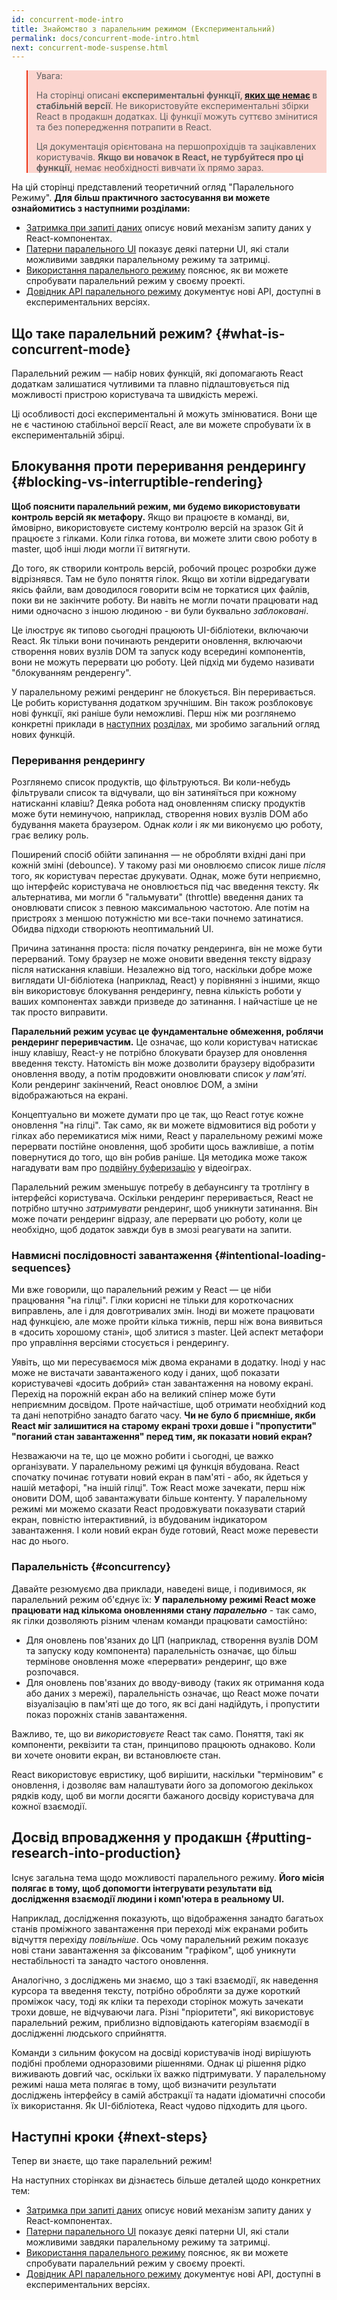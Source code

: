 ```yaml
---
id: concurrent-mode-intro
title: Знайомство з паралельним режимом (Експериментальний)
permalink: docs/concurrent-mode-intro.html
next: concurrent-mode-suspense.html
---
```


<style>
.scary > blockquote {
  background-color: rgba(237, 51, 21, 0.2);
  border-left-color: #ed3315;
}
</style>

<div class="scary">

>Увага:
>
>На сторінці описані **експериментальні функції, [яких ще немає](/docs/concurrent-mode-adoption.html) в стабільній версії**. Не використовуйте експериментальні збірки React в продакшн додатках. Ці функції можуть суттєво змінитися та без попередження потрапити в React.
>
>Ця документація орієнтована на першопрохідців та зацікавлених користувачів. **Якщо ви новачок в React, не турбуйтеся про ці функції**, немає необхідності вивчати їх прямо зараз.

</div>

На цій сторінці представлений теоретичний огляд "Паралельного Режиму". **Для більш практичного застосування ви можете ознайомитись з наступними розділами:**

* [Затримка при запиті даних](/docs/concurrent-mode-suspense.html) описує новий механізм запиту даних у React-компонентах.
* [Патерни паралельного UI](/docs/concurrent-mode-patterns.html) показує деякі патерни UI, які стали можливими завдяки паралельному режиму та затримці.
* [Використання паралельного режиму](/docs/concurrent-mode-adoption.html) пояснює, як ви можете спробувати паралельний режим у своєму проекті.
* [Довідник API паралельного режиму](/docs/concurrent-mode-reference.html) документує нові API, доступні в експериментальних версіях.

## Що таке паралельний режим? {#what-is-concurrent-mode}

Паралельний режим — набір нових функцій, які допомагають React додаткам залишатися чутливими та плавно підлаштовується під можливості пристрою користувача та швидкість мережі.

Ці особливості досі експериментальні й можуть змінюватися. Вони ще не є частиною стабільної версії React, але ви можете спробувати їх в експериментальній збірці.

## Блокування проти переривання рендерингу {#blocking-vs-interruptible-rendering} 

**Щоб пояснити паралельний режим, ми будемо використовувати контроль версій як метафору.** Якщо ви працюєте в команді, ви, ймовірно, використовуєте систему контролю версій на зразок Git й працюєте з гілками. Коли гілка готова, ви можете злити свою роботу в master, щоб інші люди могли її витягнути.

До того, як створили контроль версій, робочий процес розробки дуже відрізнявся. Там не було поняття гілок. Якщо ви хотіли відредагувати якісь файли, вам доводилося говорити всім не торкатися цих файлів, поки ви не закінчите роботу. Ви навіть не могли почати працювати над ними одночасно з іншою людиною - ви були буквально *заблоковані*.

Це ілюструє як типово сьогодні працюють UI-бібліотеки, включаючи React. Як тільки вони починають рендерити оновлення, включаючи створення нових вузлів DOM та запуск коду всередині компонентів, вони не можуть перервати цю роботу. Цей підхід ми будемо називати "блокуванням рендеренгу".

У паралельному режимі рендеринг не блокується. Він переривається. Це робить користування додатком зручнішим. Він також розблоковує нові функції, які раніше були неможливі. Перш ніж ми розглянемо конкретні приклади в [наступних](/docs/concurrent-mode-suspense.html) [розділах](/docs/concurrent-mode-patterns.html), ми зробимо загальний огляд нових функцій.

### Переривання рендерингу

Розглянемо список продуктів, що фільтруються. Ви коли-небудь фільтрували список та відчували, що він затиняїться при кожному натисканні клавіш? Деяка робота над оновленням списку продуктів може бути неминучою, наприклад, створення нових вузлів DOM або будування макета браузером. Однак *коли* і *як* ми виконуємо цю роботу, грає велику роль.

Поширений спосіб обійти запинання — не обробляти вхідні дані при кожній зміні (debounce). У такому разі ми оновлюємо список лише *після* того, як користувач перестає друкувати. Однак, може бути неприємно, що інтерфейс користувача не оновлюється під час введення тексту. Як альтернатива, ми могли б "гальмувати" (throttle) введення даних та оновлювати список з певною максимальною частотою. Але потім на пристроях з меншою потужністю ми все-таки почнемо затинатися. Обидва підходи створюють неоптимальний UI.

Причина затинання проста: після початку рендеринга, він не може бути перерваний. Тому браузер не може оновити введення тексту відразу після натискання клавіши. Незалежно від того, наскільки добре може виглядати UI-бібліотека (наприклад, React) у порівнянні з іншими, якщо він використовує блокування рендерингу, певна кількість роботи у ваших компонентах завжди призведе до затинання. І найчастіше це не так просто виправити.

**Паралельний режим усуває це фундаментальне обмеження, роблячи рендеринг переривчастим.** Це означає, що коли користувач натискає іншу клавішу, React-у не потрібно блокувати браузер для оновлення введення тексту. Натомість він може дозволити браузеру відобразити оновлення вводу, а потім продовжити оновлювати список *у пам'яті*. Коли рендеринг закінчений, React оновлює DOM, а зміни відображаються на екрані.

Концептуально ви можете думати про це так, що React готує кожне оновлення "на гілці". Так само, як ви можете відмовитися від роботи у гілках або перемикатися між ними, React у паралельному режимі може перервати постійне оновлення, щоб зробити щось важливіше, а потім повернутися до того, що він робив раніше. Ця методика може також нагадувати вам про [подвійну буферизацію](https://wiki.osdev.org/Double_Buffering) у відеоіграх.

Паралельний режим зменьшує потребу в дебаунсингу та тротлінгу в інтерфейсі користувача. Оскільки рендеринг переривається, React не потрібно штучно *затримувати* рендеринг, щоб уникнути затинання. Він може почати рендеринг відразу, але перервати цю роботу, коли це необхідно, щоб додаток завжди був в змозі реагувати на запити.

### Навмисні послідовності завантаження {#intentional-loading-sequences}

Ми вже говорили, що паралельний режим у React — це ніби працювання "на гілці". Гілки корисні не тільки для короткочасних виправлень, але і для довготривалих змін. Іноді ви можете працювати над функцією, але може пройти кілька тижнів, перш ніж вона виявиться в «досить хорошому стані», щоб злитися з master. Цей аспект метафори про управління версіями стосується і рендерингу. 

Уявіть, що ми пересуваємося між двома екранами в додатку. Іноді у нас може не вистачати завантаженого коду і даних, щоб показати користувачеві «досить добрий» стан завантаження на новому екрані. Перехід на порожній екран або на великий спінер може бути неприємним досвідом. Проте найчастіше, щоб отримати необхідний код та дані непотрібно занадто багато часу. **Чи не було б приємніше, якби React міг залишитися на старому екрані трохи довше і "пропустити" "поганий стан завантаження" перед тим, як показати новий екран?**

Незважаючи на те, що це можно робити і сьогодні, це важко організувати. У паралельному режимі ця функція вбудована. React спочатку починає готувати новий екран в пам'яті - або, як йдеться у нашій метафорі, "на іншій гілці". Тож React може зачекати, перш ніж оновити DOM, щоб завантажувати більше контенту. У паралельному режимі ми можемо сказати React продовжувати показувати старий екран, повністю інтерактивний, із вбудованим індикатором завантаження. І коли новий екран буде готовий, React може перевести нас до нього.

### Паралельність {#concurrency}

Давайте резюмуємо два приклади, наведені вище, і подивимося, як паралельний режим об'єднує їх: **У паралельному режимі React може працювати над кількома оновленнями стану *паралельно*** - так само, як гілки дозволяють різним членам команди працювати самостійно:

* Для  оновлень пов'язаних до ЦП (наприклад, створення вузлів DOM та запуску коду компонента) паралельність означає, що більш термінове оновлення може «перервати» рендеринг, що вже розпочався.
* Для оновлень пов'язаних до вводу-виводу (таких як отримання кода або даних з мережі), паралельність означає, що React може почати візуалізацію в пам'яті ще до того, як всі дані надійдуть, і пропустити показ порожніх станів завантаження.

Важливо, те, що ви *використовуєте* React так само. Поняття, такі як компоненти, реквізити та стан, принципово працюють однаково. Коли ви хочете оновити екран, ви встановлюєте стан.

React використовує евристику, щоб вирішити, наскільки "терміновим" є оновлення, і дозволяє вам налаштувати його за допомогою декількох рядків коду, щоб ви могли досягти бажаного досвіду користувача для кожної взаємодії.

## Досвід впровадження у продакшн {#putting-research-into-production}

Існує загальна тема щодо можливості паралельного режиму. **Його місія полягає в тому, щоб допомогти інтегрувати результати від дослідження взаємодії людини і комп'ютера в реальному UI.**

Наприклад, дослідження показують, що відображення занадто багатьох станів проміжного завантаження при переході між екранами робить відчуття перехіду *повільніше*. Ось чому паралельний режим показує нові стани завантаження за фіксованим "графіком", щоб уникнути нестабільності та занадто частого оновлення.

Аналогічно, з досліджень ми знаємо, що з такі взаємодії, як наведення курсора та введення тексту, потрібно обробляти за дуже короткий проміжок часу, тоді як кліки та переходи сторінок можуть зачекати трохи довше, не відчуваючи лага. Різні "пріоритети", які використовує паралельний режим, приблизно відповідають категоріям взаємодії в дослідженні людського сприйняття.

Команди з сильним фокусом на досвіді користувачів іноді вирішують подібні проблеми одноразовими рішеннями. Однак ці рішення рідко виживають довгий час, оскільки їх важко підтримувати. У паралельному режимі наша мета полягає в тому, щоб визначити результати досліджень інтерфейсу в самій абстракції та надати ідіоматичні способи їх використання. Як UI-бібліотека, React чудово підходить для цього.

## Наступні кроки {#next-steps}

Тепер ви знаєте, що таке паралельний режим!

На наступних сторінках ви дізнаєтесь більше деталей щодо конкретних тем:

* [Затримка при запиті даних](/docs/concurrent-mode-suspense.html) описує новий механізм запиту даних у React-компонентах.
* [Патерни паралельного UI](/docs/concurrent-mode-patterns.html) показує деякі патерни UI, які стали можливими завдяки паралельному режиму та затримці.
* [Використання паралельного режиму](/docs/concurrent-mode-adoption.html) пояснює, як ви можете спробувати паралельний режим у своєму проекті.
* [Довідник API паралельного режиму](/docs/concurrent-mode-reference.html) документує нові API, доступні в експериментальних версіях.
